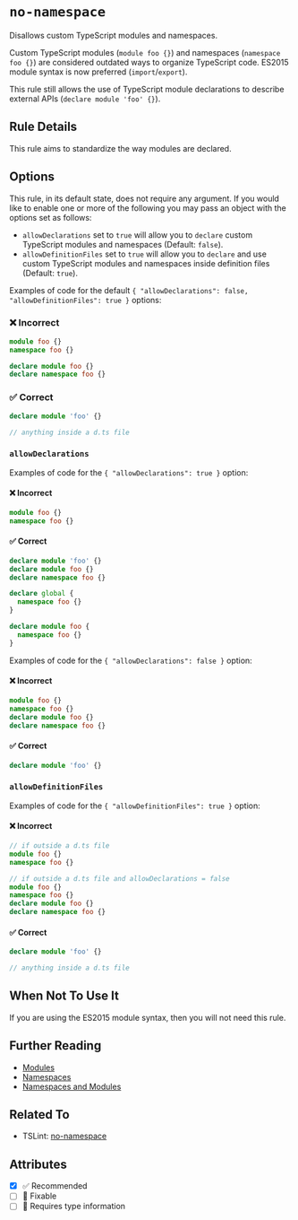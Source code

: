 # `no-namespace`

Disallows custom TypeScript modules and namespaces.

Custom TypeScript modules (`module foo {}`) and namespaces (`namespace foo {}`) are considered outdated
ways to organize TypeScript code. ES2015 module syntax is now preferred (`import`/`export`).

This rule still allows the use of TypeScript module declarations to describe external APIs (`declare module 'foo' {}`).

## Rule Details

This rule aims to standardize the way modules are declared.

## Options

This rule, in its default state, does not require any argument. If you would like to enable one
or more of the following you may pass an object with the options set as follows:

- `allowDeclarations` set to `true` will allow you to `declare` custom TypeScript modules and namespaces (Default: `false`).
- `allowDefinitionFiles` set to `true` will allow you to `declare` and use custom TypeScript modules and namespaces
  inside definition files (Default: `true`).

Examples of code for the default `{ "allowDeclarations": false, "allowDefinitionFiles": true }` options:

<!--tabs-->

### ❌ Incorrect

```ts
module foo {}
namespace foo {}

declare module foo {}
declare namespace foo {}
```

### ✅ Correct

```ts
declare module 'foo' {}

// anything inside a d.ts file
```

<!--/tabs-->

### `allowDeclarations`

Examples of code for the `{ "allowDeclarations": true }` option:

<!--tabs-->

#### ❌ Incorrect

```ts
module foo {}
namespace foo {}
```

#### ✅ Correct

```ts
declare module 'foo' {}
declare module foo {}
declare namespace foo {}

declare global {
  namespace foo {}
}

declare module foo {
  namespace foo {}
}
```

<!--/tabs-->

Examples of code for the `{ "allowDeclarations": false }` option:

<!--tabs-->

#### ❌ Incorrect

```ts
module foo {}
namespace foo {}
declare module foo {}
declare namespace foo {}
```

#### ✅ Correct

```ts
declare module 'foo' {}
```

### `allowDefinitionFiles`

Examples of code for the `{ "allowDefinitionFiles": true }` option:

<!--tabs-->

#### ❌ Incorrect

```ts
// if outside a d.ts file
module foo {}
namespace foo {}

// if outside a d.ts file and allowDeclarations = false
module foo {}
namespace foo {}
declare module foo {}
declare namespace foo {}
```

#### ✅ Correct

```ts
declare module 'foo' {}

// anything inside a d.ts file
```

## When Not To Use It

If you are using the ES2015 module syntax, then you will not need this rule.

## Further Reading

- [Modules](https://www.typescriptlang.org/docs/handbook/modules.html)
- [Namespaces](https://www.typescriptlang.org/docs/handbook/namespaces.html)
- [Namespaces and Modules](https://www.typescriptlang.org/docs/handbook/namespaces-and-modules.html)

## Related To

- TSLint: [no-namespace](https://palantir.github.io/tslint/rules/no-namespace/)

## Attributes

- [x] ✅ Recommended
- [ ] 🔧 Fixable
- [ ] 💭 Requires type information
